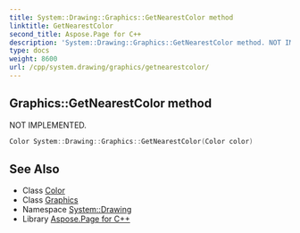 ```yaml
---
title: System::Drawing::Graphics::GetNearestColor method
linktitle: GetNearestColor
second_title: Aspose.Page for C++
description: 'System::Drawing::Graphics::GetNearestColor method. NOT IMPLEMENTED in C++.'
type: docs
weight: 8600
url: /cpp/system.drawing/graphics/getnearestcolor/
---
```

## Graphics::GetNearestColor method


NOT IMPLEMENTED.

```cpp
Color System::Drawing::Graphics::GetNearestColor(Color color)
```


## See Also

* Class [Color](../../color/)
* Class [Graphics](../)
* Namespace [System::Drawing](../../)
* Library [Aspose.Page for C++](../../../)
